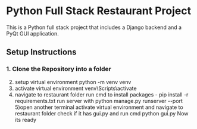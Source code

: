 
# Python Full Stack Restaurant Project

This is a Python full stack project that includes a Django backend and a PyQt GUI application.

## Setup Instructions

### 1. Clone the Repository  into a folder

2) setup virtual environment
   python -m venv venv
3) activate virtual environment
   venv\Scripts\activate
4) navigate to restaurant folder
   run cmd to install packages - pip install -r requirements.txt
   run server with python manage.py runserver --port
5)open another terminal
  activate virtual environment and navigate to restaurant folder
  check if it has gui.py and run cmd  python gui.py
Now its ready



